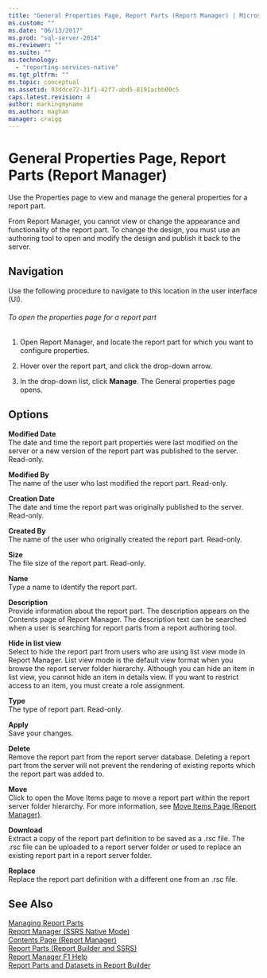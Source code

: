 ```yaml
---
title: "General Properties Page, Report Parts (Report Manager) | Microsoft Docs"
ms.custom: ""
ms.date: "06/13/2017"
ms.prod: "sql-server-2014"
ms.reviewer: ""
ms.suite: ""
ms.technology: 
  - "reporting-services-native"
ms.tgt_pltfrm: ""
ms.topic: conceptual
ms.assetid: 93ddce72-31f1-42f7-abd5-8191acbb00c5
caps.latest.revision: 4
author: markingmyname
ms.author: maghan
manager: craigg
---
```

# General Properties Page, Report Parts (Report Manager)
  Use the Properties page to view and manage the general properties for a report part.  
  
 From Report Manager, you cannot view or change the appearance and functionality of the report part. To change the design, you must use an authoring tool to open and modify the design and publish it back to the server.  
  
## Navigation  
 Use the following procedure to navigate to this location in the user interface (UI).  
  
###### To open the properties page for a report part  
  
1.  Open Report Manager, and locate the report part for which you want to configure properties.  
  
2.  Hover over the report part, and click the drop-down arrow.  
  
3.  In the drop-down list, click **Manage**. The General properties page opens.  
  
## Options  
 **Modified Date**  
 The date and time the report part properties were last modified on the server or a new version of the report part was published to the server. Read-only.  
  
 **Modified By**  
 The name of the user who last modified the report part. Read-only.  
  
 **Creation Date**  
 The date and time the report part was originally published to the server. Read-only.  
  
 **Created By**  
 The name of the user who originally created the report part. Read-only.  
  
 **Size**  
 The file size of the report part. Read-only.  
  
 **Name**  
 Type a name to identify the report part.  
  
 **Description**  
 Provide information about the report part. The description appears on the Contents page of Report Manager. The description text can be searched when a user is searching for report parts from a report authoring tool.  
  
 **Hide in list view**  
 Select to hide the report part from users who are using list view mode in Report Manager. List view mode is the default view format when you browse the report server folder hierarchy. Although you can hide an item in list view, you cannot hide an item in details view. If you want to restrict access to an item, you must create a role assignment.  
  
 **Type**  
 The type of report part. Read-only.  
  
 **Apply**  
 Save your changes.  
  
 **Delete**  
 Remove the report part from the report server database. Deleting a report part from the server will not prevent the rendering of existing reports which the report part was added to.  
  
 **Move**  
 Click to open the Move Items page to move a report part within the report server folder hierarchy. For more information, see [Move Items Page &#40;Report Manager&#41;](../../2014/reporting-services/move-items-page-report-manager.md).  
  
 **Download**  
 Extract a copy of the report part definition to be saved as a .rsc file. The .rsc file can be uploaded to a report server folder or used to replace an existing report part in a report server folder.  
  
 **Replace**  
 Replace the report part definition with a different one from an .rsc file.  
  
## See Also  
 [Managing Report Parts](report-design/managing-report-parts.md)   
 [Report Manager  &#40;SSRS Native Mode&#41;](../../2014/reporting-services/report-manager-ssrs-native-mode.md)   
 [Contents Page &#40;Report Manager&#41;](../../2014/reporting-services/contents-page-report-manager.md)   
 [Report Parts &#40;Report Builder and SSRS&#41;](report-parts-report-builder-and-ssrs.md)   
 [Report Manager F1 Help](../../2014/reporting-services/report-manager-f1-help.md)   
 [Report Parts and Datasets in Report Builder](report-data/report-parts-and-datasets-in-report-builder.md)  
  
  
